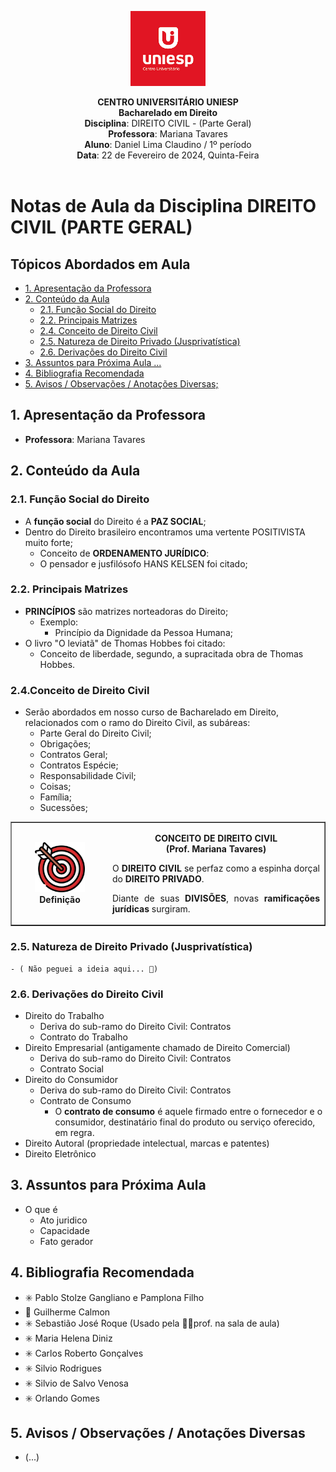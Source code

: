 
<div align="center">

<p align="center"><img height="120" src="../../../figuras/LOGO_UNIESP.png"> </p>

<p align="center"><b>CENTRO UNIVERSITÁRIO UNIESP</b><br>
<b>Bacharelado em Direito</b><br>
<b>Disciplina</b>: DIREITO CIVIL - (Parte Geral)<br>
<b>Professora</b>: Mariana Tavares<br>
<b>Aluno</b>: Daniel Lima Claudino / 1º período <br>
<b>Data</b>: 22 de Fevereiro de 2024, Quinta-Feira<br><br>
 </p>
</div>

# Notas de Aula da Disciplina DIREITO CIVIL (PARTE GERAL)

## Tópicos Abordados em Aula

<!-- TOC updateonsave:false -->

- [1. Apresentação da Professora](#1-apresentação-da-professora)
- [2. Conteúdo da Aula](#2-conteúdo-da-aula)
  - [2.1. Função Social do Direito](#21-função-social-do-direito)
  - [2.2. Principais Matrizes](#22-principais-matrizes)
  - [2.4. Conceito de Direito Civil](#24-conceito-de-direito-civil)
  - [2.5. Natureza de Direito Privado (Jusprivatística)](#25-natureza-de-direito-privado-jusprivatística)
  - [2.6. Derivações do Direito Civil](#26-derivações-do-direito-civil)
- [3. Assuntos para Próxima Aula ...](#3-assuntos-para-próxima-aula-)
- [4. Bibliografia Recomendada](#4-bibliografia-recomendada)
- [5. Avisos / Observações / Anotações Diversas;](#5-avisos--observações--anotações-diversas)

<!-- /TOC -->

## 1. Apresentação da Professora

- **Professora**: Mariana Tavares

## 2. Conteúdo da Aula

### 2.1. Função Social do Direito

- A **função social** do Direito é a **PAZ SOCIAL**;
- Dentro do Direito brasileiro encontramos uma vertente POSITIVISTA muito forte;
  - Conceito de **ORDENAMENTO JURÍDICO**:
  - O pensador e jusfilósofo HANS KELSEN foi citado;

### 2.2. Principais Matrizes

- **PRINCÍPIOS** são matrizes norteadoras do Direito;
  - Exemplo:
    - Princípio da Dignidade da Pessoa Humana;
- O livro "O leviatã" de Thomas Hobbes foi citado:
  - Conceito de liberdade, segundo, a supracitada obra de Thomas Hobbes.

### 2.4.Conceito de Direito Civil

- Serão abordados em nosso curso de Bacharelado em Direito, relacionados com o ramo do Direito Civil, as subáreas:
  - Parte Geral do Direito Civil;
  - Obrigações;
  - Contratos Geral;
  - Contratos Espécie;
  - Responsabilidade Civil;
  - Coisas;
  - Família;
  - Sucessões;

<table border="1" id="quadro-definicao-direito-civil-professora-mariana">
  <tr>
    <td align="center" width="140px" style="border-right-style:hidden">
      <img src="https://github.com/dnlclaudino/imagens/blob/master/gestao-do-conhecimento/icone-definicao.png?raw=true" heigh="80" width="80"><br>
      <b>Definição</b>
    </td>
    <td valign="top">
     <p style="text-align:center"><b>CONCEITO DE DIREITO CIVIL<br> (Prof. Mariana Tavares)</b></p>
     <p style="text-align:justify">O <b>DIREITO CIVIL</b> se perfaz como a espinha dorçal do <b>DIREITO PRIVADO</b>.</p>
    <p style="text-align:justify">Diante de suas <b>DIVISÕES</b>, novas <b>ramificações jurídicas</b> surgiram.</p>
    </td>
  </tr>
</table>

### 2.5. Natureza de Direito Privado (Jusprivatística)

    - ( Não peguei a ideia aqui... 🤔)

### 2.6. Derivações do Direito Civil

- Direito do Trabalho
  - Deriva do sub-ramo do Direito Civil: Contratos
  - Contrato do Trabalho
- Direito Empresarial (antigamente chamado de Direito Comercial)
  - Deriva do sub-ramo do Direito Civil: Contratos
  - Contrato Social
- Direito do Consumidor
  - Deriva do sub-ramo do Direito Civil: Contratos
  - Contrato de Consumo
    - O **contrato de consumo** é aquele firmado entre o fornecedor e o consumidor, destinatário final do produto ou serviço oferecido, em regra.
- Direito Autoral (propriedade intelectual, marcas e patentes)
- Direito Eletrônico

## 3. Assuntos para Próxima Aula

- O que é
  - Ato juridico
  - Capacidade
  - Fato gerador

## 4. Bibliografia Recomendada

- ✳️ Pablo Stolze Gangliano e Pamplona Filho
- 🔴 Guilherme Calmon
- ✳️ Sebastião José Roque (Usado pela 👩‍🏫prof. na sala de aula)
- ✳️ Maria Helena Diniz
- ✳️ Carlos Roberto Gonçalves
- ✳️ Silvio Rodrigues
- ✳️ Silvio de Salvo Venosa
- ✳️ Orlando Gomes

## 5. Avisos / Observações / Anotações Diversas

- (...)
